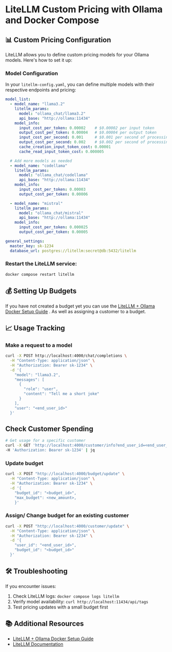 # LiteLLM Custom Pricing with Ollama and Docker Compose

## 📊 Custom Pricing Configuration

LiteLLM allows you to define custom pricing models for your Ollama models. Here's how to set it up:

### Model Configuration

In your `litellm-config.yaml`, you can define multiple models with their respective endpoints and pricing:

```yaml
model_list:
  - model_name: "llama3.2"
    litellm_params:
      model: "ollama_chat/llama3.2"
      api_base: "http://ollama:11434"
    model_info:
      input_cost_per_token: 0.00002    # $0.00002 per input token
      output_cost_per_token: 0.00004   # $0.00004 per output token
      input_cost_per_second: 0.001     # $0.001 per second of processing input
      output_cost_per_second: 0.002    # $0.002 per second of processing output
      cache_creation_input_token_cost: 0.00001
      cache_read_input_token_cost: 0.000005

  # Add more models as needed
  - model_name: "codellama"
    litellm_params:
      model: "ollama_chat/codellama"
      api_base: "http://ollama:11434"
    model_info:
      input_cost_per_token: 0.00003
      output_cost_per_token: 0.00006

  - model_name: "mistral"
    litellm_params:
      model: "ollama_chat/mistral"
      api_base: "http://ollama:11434"
    model_info:
      input_cost_per_token: 0.000025
      output_cost_per_token: 0.00005

general_settings:
  master_key: sk-1234
  database_url: postgres://litellm:secret@db:5432/litellm
```

### Restart the LiteLLM service:

```bash
docker compose restart litellm
```

## 💰 Setting Up Budgets
If you have not created a budget yet you can use the [LiteLLM + Ollama Docker Setup Guide](./1-litellm-ollama-docker-guide.md) . As well as assigning a customer to a budget.

## 📈 Usage Tracking

### Make a request to a model

```bash
curl -X POST http://localhost:4000/chat/completions \
  -H "Content-Type: application/json" \
  -H "Authorization: Bearer sk-1234" \
  -d '{
    "model": "llama3.2",
    "messages": [
      {
        "role": "user",
        "content": "Tell me a short joke"
      }
    ],
    "user": "<end_user_id>"
  }'
```


## Check Customer Spending
```bash
# Get usage for a specific customer
curl -X GET 'http://localhost:4000/customer/info?end_user_id=<end_user_id>' \
-H 'Authorization: Bearer sk-1234' | jq
```
### Update budget

```bash
curl -X POST "http://localhost:4000/budget/update" \
  -H "Content-Type: application/json" \
  -H "Authorization: Bearer sk-1234" \
  -d '{
    "budget_id": "<budget_id>",
    "max_budget": <new_amount>,
    }'
```

### Assign/ Change budget for an existing customer

```bash
curl -X POST "http://localhost:4000/customer/update" \
  -H "Content-Type: application/json" \
  -H "Authorization: Bearer sk-1234" \
  -d '{
    "user_id": "<end_user_id>",
    "budget_id": "<budget_id>"
  }'
```




## 🛠️ Troubleshooting

If you encounter issues:

1. Check LiteLLM logs: `docker compose logs litellm`
2. Verify model availability: `curl http://localhost:11434/api/tags`
3. Test pricing updates with a small budget first

## 📚 Additional Resources

- [LiteLLM + Ollama Docker Setup Guide](./1-litellm-ollama-docker-guide.md)
- [LiteLLM Documentation](https://docs.litellm.ai/docs/proxy/custom_pricing)
